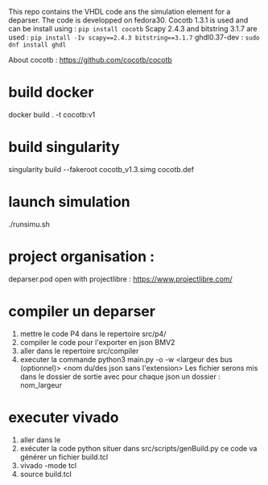 This repo contains the VHDL code ans the simulation element for a deparser.
The code is developped on fedora30.
Cocotb 1.3.1 is used and can be install using : `pip install cocotb`
Scapy 2.4.3 and bitstring 3.1.7 are used : `pip install -Iv scapy==2.4.3 bitstring==3.1.7`
ghdl0.37-dev : `sudo dnf install ghdl`

About cocotb :
https://github.com/cocotb/cocotb

# build docker
docker build . -t cocotb:v1

# build singularity
singularity build --fakeroot cocotb_v1.3.simg cocotb.def

# launch simulation
./runsimu.sh

# project organisation :
deparser.pod
open with projectlibre : https://www.projectlibre.com/

# compiler un deparser
  1. mettre le code P4 dans le repertoire src/p4/
  2. compiler le code pour l'exporter en json BMV2
  3. aller dans le repertoire src/compiler
  4. executer la commande python3 main.py -o <dossier de sortie> -w <largeur des bus (optionnel)> <nom du/des json sans l'extension>
Les fichier serons mis dans le dossier de sortie avec pour chaque json un dossier : nom_largeur

# executer vivado
  1. aller dans le <dossier de sortie>
  2. exécuter la code python situer dans src/scripts/genBuild.py
  ce code va générer un fichier build.tcl
  3. vivado -mode tcl
  4. source build.tcl